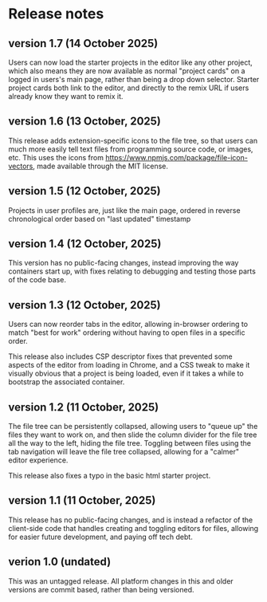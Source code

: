 # Release notes

## version 1.7 (14 October 2025)

Users can now load the starter projects in the editor like any other project, which also means they are now available as normal "project cards" on a logged in users's main page, rather than being a drop down selector. Starter project cards both link to the editor, and directly to the remix URL if users already know they want to remix it.

## version 1.6 (13 October, 2025)

This release adds extension-specific icons to the file tree, so that users can much more easily tell text files from programming source code, or images, etc. This uses the icons from https://www.npmjs.com/package/file-icon-vectors, made available through the MIT license.

## version 1.5 (12 October, 2025)

Projects in user profiles are, just like the main page, ordered in reverse chronological order based on "last updated" timestamp

## version 1.4 (12 October, 2025)

This version has no public-facing changes, instead improving the way containers start up, with fixes relating to debugging and testing those parts of the code base.

## version 1.3 (12 October, 2025)

Users can now reorder tabs in the editor, allowing in-browser ordering to match "best for work" ordering without having to open files in a specific order.

This release also includes CSP descriptor fixes that prevented some aspects of the editor from loading in Chrome, and a CSS tweak to make it visually obvious that a project is being loaded, even if it takes a while to bootstrap the associated container.

## version 1.2 (11 October, 2025)

The file tree can be persistently collapsed, allowing users to "queue up" the files they want to work on, and then slide the column divider for the file tree all the way to the left, hiding the file tree. Toggling between files using the tab navigation will leave the file tree collapsed, allowing for a "calmer" editor experience.

This release also fixes a typo in the basic html starter project.

## version 1.1 (11 October, 2025)

This release has no public-facing changes, and is instead a refactor of the client-side code that handles creating and toggling editors for files, allowing for easier future development, and paying off tech debt.

## verion 1.0 (undated)

This was an untagged release. All platform changes in this and older versions are commit based, rather than being versioned.
